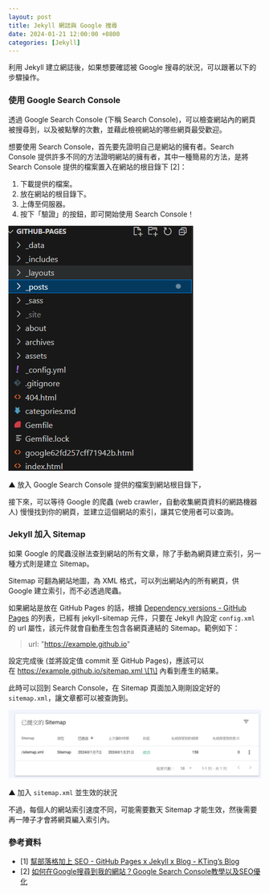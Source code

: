 ```yaml
---
layout: post
title: Jekyll 網誌與 Google 搜尋
date: 2024-01-21 12:00:00 +0800
categories: [Jekyll]
---
```


利用 Jekyll 建立網誌後，如果想要確認被 Google 搜尋的狀況，可以跟著以下的步驟操作。

### 使用 Google Search Console

透過 Google Search Console (下稱 Search Console)，可以檢查網站內的網頁被搜尋到，以及被點擊的次數，並藉此檢視網站的哪些網頁最受歡迎。

想要使用 Search Console，首先要先證明自己是網站的擁有者。Search Console 提供許多不同的方法證明網站的擁有者，其中一種簡易的方法，是將 Search Console 提供的檔案置入在網站的根目錄下 \[2\]：

1. 下載提供的檔案。
2. 放在網站的根目錄下。
3. 上傳至伺服器。
4. 按下「驗證」的按鈕，即可開始使用 Search Console！

![放入 Search Console 提供的檔案](/assets/imgs/2024-01-21/google_specific_html.png)

▲ 放入 Google Search Console 提供的檔案到網站根目錄下，

接下來，可以等待 Google 的爬蟲 (web crawler，自動收集網頁資料的網路機器人) 慢慢找到你的網頁，並建立這個網站的索引，讓其它使用者可以查詢。

### Jekyll 加入 Sitemap

如果 Google 的爬蟲沒辦法查到網站的所有文章，除了手動為網頁建立索引，另一種方式則是建立 Sitemap。

Sitemap 可翻為網站地圖，為 XML 格式，可以列出網站內的所有網頁，供 Google 建立索引，而不必透過爬蟲。

如果網站是放在 GitHub Pages 的話，根據 [Dependency versions - GitHub Pages](https://pages.github.com/versions/ "https://pages.github.com/versions/") 的列表，已經有 jekyll-sitemap 元件，只要在 Jekyll 內設定 `config.xml` 的 url 屬性，該元件就會自動產生包含各網頁連結的 Sitemap。範例如下：

> url: "https://example.github.io"  

設定完成後 (並將設定值 commit 至 GitHub Pages)，應該可以在 https://example.github.io/sitemap.xml \[1\] 內看到產生的結果。

此時可以回到 Search Console，在 Sitemap 頁面加入剛剛設定好的 `sitemap.xml`，讓文章都可以被查詢到。

![加入 sitemap.xml 並生效的狀況](/assets/imgs/2024-01-21/sitemap_in_serach_console.png)

▲ 加入 `sitemap.xml` 並生效的狀況 

不過，每個人的網站索引速度不同，可能需要數天 Sitemap 才能生效，然後需要再一陣子才會將網頁編入索引內。

### 參考資料

- \[1\] [幫部落格加上 SEO - GitHub Pages x Jekyll x Blog - KTing’s Blog](https://ktinglee.github.io/add-jekyll-seo/)
- \[2\] [如何在Google搜尋到我的網站？Google Search Console教學以及SEO優化](https://blog.iddle.dev/public/2023/04/09/如何在Google搜尋到我的網站？Google-Search-Console教學以及SEO優化/)